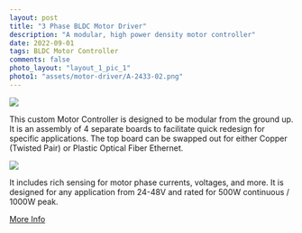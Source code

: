 ```yaml
---
layout: post
title: "3 Phase BLDC Motor Driver"
description: "A modular, high power density motor controller"
date: 2022-09-01
tags: BLDC Motor Controller
comments: false
photo_layout: "layout_1_pic_1"
photo1: "assets/motor-driver/A-2433-02.png"
---
```


<img src="https://nick-paiva.github.io/assets/motor-driver/MotorDriverTop.png">

This custom Motor Controller is designed to be modular from the ground up. It is an assembly of 4 separate boards to facilitate quick redesign for specific applications. The top board can be swapped out for either Copper (Twisted Pair) or Plastic Optical Fiber Ethernet. 

<img src="https://nick-paiva.github.io/assets/motor-driver/MotorDriverEC90FOC.png">

It includes rich sensing for motor phase currents, voltages, and more. It is designed for any application from 24-48V and rated for 500W continuous / 1000W peak. 

[More Info](https://docs.hebi.us/hardware.html#motor_driver)